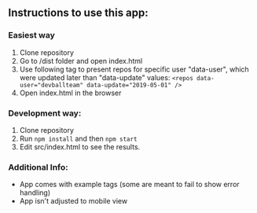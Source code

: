 ## **Instructions to use this app:**

### Easiest way

1.  Clone repository
2.  Go to /dist folder and open index.html
3.  Use following tag to present repos for specific user "data-user", which were updated later than "data-update" values: `<repos data-user="devballteam" data-update="2019-05-01" />`
4.  Open index.html in the browser

### Development way:

1.  Clone repository
2.  Run `npm install` and then `npm start`
3.  Edit src/index.html to see the results.

### Additional Info:

- App comes with example tags (some are meant to fail to show error handling)
- App isn't adjusted to mobile view
